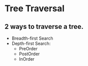 # Tree Traversal

## 2 ways to traverse a tree.

- Breadth-first Search
- Depth-first Search:
  - PreOrder
  - PostOrder
  - InOrder

